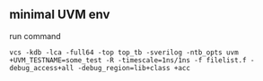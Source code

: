## minimal UVM env

run command
```
vcs -kdb -lca -full64 -top top_tb -sverilog -ntb_opts uvm +UVM_TESTNAME=some_test -R -timescale=1ns/1ns -f filelist.f -debug_access+all -debug_region=lib+class +acc
```
